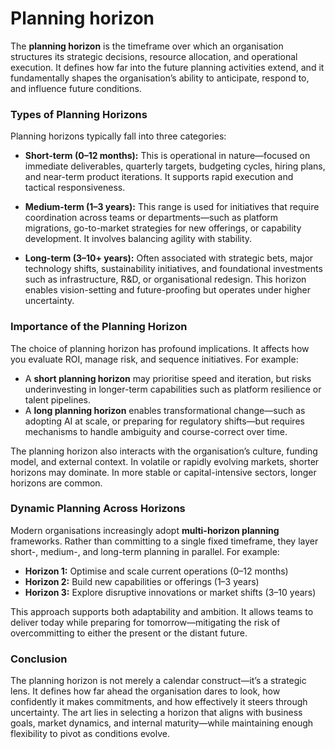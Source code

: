 # Planning horizon

The **planning horizon** is the timeframe over which an organisation structures its strategic decisions, resource allocation, and operational execution. It defines how far into the future planning activities extend, and it fundamentally shapes the organisation’s ability to anticipate, respond to, and influence future conditions.

### Types of Planning Horizons

Planning horizons typically fall into three categories:

- **Short-term (0–12 months):** This is operational in nature—focused on immediate deliverables, quarterly targets, budgeting cycles, hiring plans, and near-term product iterations. It supports rapid execution and tactical responsiveness.

- **Medium-term (1–3 years):** This range is used for initiatives that require coordination across teams or departments—such as platform migrations, go-to-market strategies for new offerings, or capability development. It involves balancing agility with stability.

- **Long-term (3–10+ years):** Often associated with strategic bets, major technology shifts, sustainability initiatives, and foundational investments such as infrastructure, R&D, or organisational redesign. This horizon enables vision-setting and future-proofing but operates under higher uncertainty.

### Importance of the Planning Horizon

The choice of planning horizon has profound implications. It affects how you evaluate ROI, manage risk, and sequence initiatives. For example:

- A **short planning horizon** may prioritise speed and iteration, but risks underinvesting in longer-term capabilities such as platform resilience or talent pipelines.
- A **long planning horizon** enables transformational change—such as adopting AI at scale, or preparing for regulatory shifts—but requires mechanisms to handle ambiguity and course-correct over time.

The planning horizon also interacts with the organisation’s culture, funding model, and external context. In volatile or rapidly evolving markets, shorter horizons may dominate. In more stable or capital-intensive sectors, longer horizons are common.

### Dynamic Planning Across Horizons

Modern organisations increasingly adopt **multi-horizon planning** frameworks. Rather than committing to a single fixed timeframe, they layer short-, medium-, and long-term planning in parallel. For example:

- **Horizon 1:** Optimise and scale current operations (0–12 months)
- **Horizon 2:** Build new capabilities or offerings (1–3 years)
- **Horizon 3:** Explore disruptive innovations or market shifts (3–10 years)

This approach supports both adaptability and ambition. It allows teams to deliver today while preparing for tomorrow—mitigating the risk of overcommitting to either the present or the distant future.

### Conclusion

The planning horizon is not merely a calendar construct—it’s a strategic lens. It defines how far ahead the organisation dares to look, how confidently it makes commitments, and how effectively it steers through uncertainty. The art lies in selecting a horizon that aligns with business goals, market dynamics, and internal maturity—while maintaining enough flexibility to pivot as conditions evolve.
